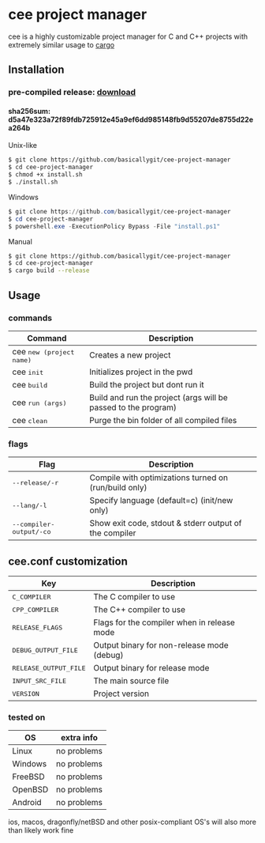 # cee project manager

cee is a highly customizable project manager for C and C++ projects with extremely similar usage to [cargo](https://github.com/rust-lang/cargo/)

## Installation

### pre-compiled release: [download](https://github.com/basicallygit/cee-project-manager/releases/download/cee1.1/cee)

#### sha256sum: d5a47e323a72f89fdb725912e45a9ef6dd985148fb9d55207de8755d22ea264b



Unix-like

```bash
$ git clone https://github.com/basicallygit/cee-project-manager
$ cd cee-project-manager
$ chmod +x install.sh
$ ./install.sh
```

Windows

```powershell
$ git clone https://github.com/basicallygit/cee-project-manager
$ cd cee-project-manager
$ powershell.exe -ExecutionPolicy Bypass -File "install.ps1"
```

Manual

```bash
$ git clone https://github.com/basicallygit/cee-project-manager
$ cd cee-project-manager
$ cargo build --release
```


## Usage

### commands

|Command|Description|
|---|---|
|cee <kbd>new (project name)</kbd>|Creates a new project|
|cee <kbd>init</kbd>|Initializes project in the pwd|
|cee <kbd>build</kbd>|Build the project but dont run it|
|cee <kbd>run</kbd><kbd> (args) </kbd>|Build and run the project (args will be passed to the program)|
|cee <kbd>clean</kbd>|Purge the bin folder of all compiled files|

### flags

|Flag|Description|
|---|---|
|<kbd>--release/-r</kbd>|Compile with optimizations turned on (run/build only)|
|<kbd>--lang/-l</kbd>|Specify language (default=c) (init/new only)|
|<kbd>--compiler-output/-co</kbd>|Show exit code, stdout & stderr output of the compiler|

## cee.conf customization

|Key|Description|
|---|---|
|<kbd>C_COMPILER</kbd>|The C compiler to use|
|<kbd>CPP_COMPILER</kbd>|The C++ compiler to use|
|<kbd>RELEASE_FLAGS</kbd>|Flags for the compiler when in release mode|
|<kbd>DEBUG_OUTPUT_FILE</kbd>|Output binary for non-release mode (debug)|
|<kbd>RELEASE_OUTPUT_FILE</kbd>|Output binary for release mode|
|<kbd>INPUT_SRC_FILE</kbd>|The main source file|
|<kbd>VERSION</kbd>|Project version|

### tested on

|OS|extra info|
|---|---|
|Linux|no problems|
|Windows|no problems|
|FreeBSD|no problems|
|OpenBSD|no problems|
|Android|no problems|

ios, macos, dragonfly/netBSD and other posix-compliant OS's will also more than likely work fine
